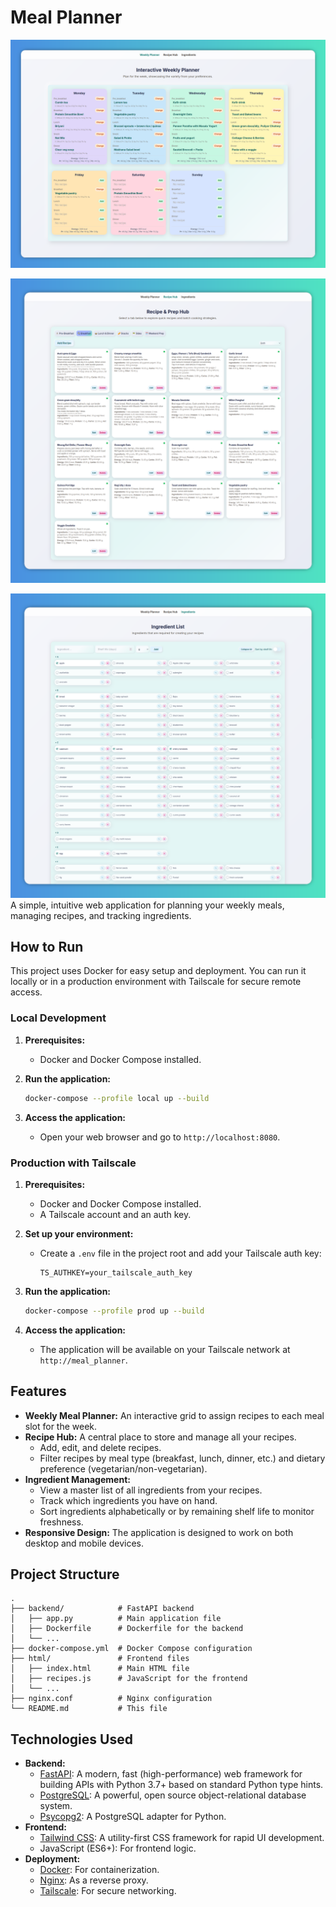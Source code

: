 # Meal Planner

![planner](https://github.com/manojmanivannan/mealplanner/blob/master/samples/planner.png?raw=true)

![recipe_hub](https://github.com/manojmanivannan/mealplanner/blob/master/samples/recipe_hub.png?raw=true)

![ingredients](https://github.com/manojmanivannan/mealplanner/blob/master/samples/ingredients.png?raw=true)
A simple, intuitive web application for planning your weekly meals, managing recipes, and tracking ingredients.

## How to Run

This project uses Docker for easy setup and deployment. You can run it locally or in a production environment with Tailscale for secure remote access.

### Local Development

1.  **Prerequisites:**
    *   Docker and Docker Compose installed.

2.  **Run the application:**
    ```bash
    docker-compose --profile local up --build
    ```

3.  **Access the application:**
    *   Open your web browser and go to `http://localhost:8080`.

### Production with Tailscale

1.  **Prerequisites:**
    *   Docker and Docker Compose installed.
    *   A Tailscale account and an auth key.

2.  **Set up your environment:**
    *   Create a `.env` file in the project root and add your Tailscale auth key:
        ```
        TS_AUTHKEY=your_tailscale_auth_key
        ```

3.  **Run the application:**
    ```bash
    docker-compose --profile prod up --build
    ```

4.  **Access the application:**
    *   The application will be available on your Tailscale network at `http://meal_planner`.

## Features

*   **Weekly Meal Planner:** An interactive grid to assign recipes to each meal slot for the week.
*   **Recipe Hub:** A central place to store and manage all your recipes.
    *   Add, edit, and delete recipes.
    *   Filter recipes by meal type (breakfast, lunch, dinner, etc.) and dietary preference (vegetarian/non-vegetarian).
*   **Ingredient Management:**
    *   View a master list of all ingredients from your recipes.
    *   Track which ingredients you have on hand.
    *   Sort ingredients alphabetically or by remaining shelf life to monitor freshness.
*   **Responsive Design:** The application is designed to work on both desktop and mobile devices.

## Project Structure

```
.
├── backend/            # FastAPI backend
│   ├── app.py          # Main application file
│   ├── Dockerfile      # Dockerfile for the backend
│   └── ...
├── docker-compose.yml  # Docker Compose configuration
├── html/               # Frontend files
│   ├── index.html      # Main HTML file
│   ├── recipes.js      # JavaScript for the frontend
│   └── ...
├── nginx.conf          # Nginx configuration
└── README.md           # This file
```

## Technologies Used

*   **Backend:**
    *   [FastAPI](https://fastapi.tiangolo.com/): A modern, fast (high-performance) web framework for building APIs with Python 3.7+ based on standard Python type hints.
    *   [PostgreSQL](https://www.postgresql.org/): A powerful, open source object-relational database system.
    *   [Psycopg2](https://www.psycopg.org/): A PostgreSQL adapter for Python.
*   **Frontend:**
    *   [Tailwind CSS](https://tailwindcss.com/): A utility-first CSS framework for rapid UI development.
    *   JavaScript (ES6+): For frontend logic.
*   **Deployment:**
    *   [Docker](https://www.docker.com/): For containerization.
    *   [Nginx](https://www.nginx.com/): As a reverse proxy.
    *   [Tailscale](https://tailscale.com/): For secure networking.
